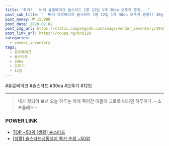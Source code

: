 ```yaml
--- 
title: "특가!   버터 유로베이크 슐스타드 1봉 12입 1개 30ea 오뚜기 증정..." 
post_sub_title: "  버터 유로베이크 슐스타드 1봉 12입 1개 30ea 오뚜기 증정!! 30g 미니플레인크로아상" 
post_money: ₩ 15,900 
post_date: 2020.02.02 
post_img_url: https://static.coupangcdn.com/image/vendor_inventory/39a5/5a08fac327cd732faf6be5e0a7d992cf44ba6fe6afb798240137b387cdd7.jpg 
post_link_url: https://coupa.ng/bnQ12B 
categories: 
  - vendor_inventory 
tags: 
  - 유로베이크 
  - 슐스타드 
  - 30ea 
  - 오뚜기 
  - 12입 
--- 
```

  #유로베이크 #슐스타드 #30ea #오뚜기 #12입 
<hr> 

> 내가 헛되이 보낸 오늘 하루는 어제 죽어간 이들이 그토록 바라던 하루이다. - 소포클레스 - 


### POWER LINK

* <a href="https://blog.naver.com/an0733/221793095840" target="_blank"> TOP ~50위 [생활] 슐스타드</a>
* <a href="https://blog.naver.com/sakai111/221793018549" target="_blank"> [생활] 슐스타드냉동생지 특가 순위 ~50위</a>
